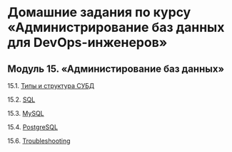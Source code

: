 # Домашние задания по курсу «Администрирование баз данных для DevOps-инженеров»


## Модуль 15. «Администирование баз данных»

15.1. [Типы и структура СУБД](https://github.com/BaryshnikovNV/netology-devops/blob/db-01-basics/BD-DEV-9/db/15.1-db-01-basics/db-01-basics.md)

15.2. [SQL](https://github.com/BaryshnikovNV/netology-devops/blob/db-02-sql/BD-DEV-9/db/15.2-db-02-sql/db-02-sql.md)

15.3. [MySQL](https://github.com/BaryshnikovNV/netology-devops/blob/db-03-mysql/BD-DEV-9/db/15.3-db-03-mysql/db-03-mysql.md)

15.4. [PostgreSQL](https://github.com/BaryshnikovNV/netology-devops/blob/db-04-postgresql/BD-DEV-9/db/15.4-db-04-postgresql/db-04-postgresql.md)



15.6. [Troubleshooting](https://github.com/BaryshnikovNV/netology-devops/blob/db-06-troubleshooting/BD-DEV-9/db/15.6-db-06-troubleshooting/db-06-troubleshooting.md)